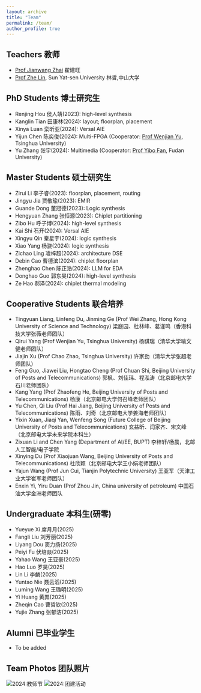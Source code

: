 ```yaml
---
layout: archive
title: "Team"
permalink: /team/
author_profile: true
---
```


## Teachers 教师

- [Prof Jianwang Zhai](https://zhaijw18.github.io/) 翟建旺
- [Prof Zhe Lin](https://zlinaf.github.io/), Sun Yat-sen University  林哲,中山大学

## PhD Students 博士研究生

- Renjing Hou 侯人靖(2023): high-level synthesis
- Kanglin Tian 田康林(2024): layout; floorplan, placement
- Xinya Luan 栾昕亚(2024): Versal AIE
- Yijun Chen 陈奕俊(2024): Multi-FPGA (Cooperator: [Prof Wenjian Yu](https://numbda.cs.tsinghua.edu.cn/~yuwj/intro_c.htm), Tsinghua University)
- Yu Zhang 张宇(2024): Multimedia (Cooperator: [Prof Yibo Fan](http://viplab.fudan.edu.cn/), Fudan University)

## Master Students 硕士研究生

- Zirui Li 李子睿(2023): floorplan, placement, routing
- Jingyu Jia 贾敬瑜(2023): EMIR
- Guande Dong 董冠德(2023): Logic synthesis
- Hengyuan Zhang 张恒源(2023): Chiplet partitioning
- Zibo Hu 呼子博(2024): high-level synthesis
- Kai Shi 石开(2024): Versal AIE
- Xingyu Qin 秦星宇(2024): logic synthesis
- Xiao Yang 杨骁(2024): logic synthesis
- Zichao Ling 凌梓超(2024): architecture DSE
- Debin Cao 曹德滨(2024): chiplet floorplan
- Zhenghao Chen 陈正浩(2024): LLM for EDA
- Donghao Guo 郭东昊(2024): high-level synthesis
- Ze Hao 郝泽(2024): chiplet thermal modeling

## Cooperative Students 联合培养

- Tingyuan Liang, Linfeng Du, Jinming Ge (Prof Wei Zhang, Hong Kong University of Science and Technology) 梁庭园、杜林峰、葛谨鸣（香港科技大学张薇老师团队）
- Qirui Yang (Prof Wenjian Yu, Tsinghua University) 杨祺瑞（清华大学喻文健老师团队）
- Jiajin Xu (Prof Chao Zhao, Tsinghua University) 许家劲（清华大学张超老师团队）
- Feng Guo, Jiawei Liu, Hongtao Cheng (Prof Chuan Shi, Beijing University of Posts and Telecommunications) 郭枫、刘佳玮、程泓涛（北京邮电大学石川老师团队）
- Kang Yang (Prof Zhaofeng He, Beijing University of Posts and Telecommunications) 杨康（北京邮电大学何召峰老师团队）
- Yu Chen, Qi Liu (Prof Hai Jiang, Beijing University of Posts and Telecommunications) 陈雨、刘奇（北京邮电大学姜海老师团队）
- Yixin Xuan, Jiaqi Yan, Wenfeng Song (Future College of Beijing University of Posts and Telecommunications) 玄益昕、闫家齐、宋文峰（北京邮电大学未来学院本科生）
- Zixuan Li and Chen Yang (Department of AI/EE, BUPT)  李梓轩/杨晨，北邮人工智能/电子学院
- Xinying Du (Prof Xiaojuan Wang, Beijing University of Posts and Telecommunications) 杜欣颖（北京邮电大学王小娟老师团队）
- Yajun Wang (Prof Jun Cui, Tianjin Polytechnic University) 王亚军（天津工业大学崔军老师团队）
- Enxin Yi, Yiru Duan (Prof Zhou Jin, China university of petroleum) 中国石油大学金洲老师团队

## Undergraduate 本科生(研零)

- Yueyue Xi 席月月(2025)
- Fangli Liu 刘芳丽(2025)
- Liyang Dou 窦力扬(2025)
- Peiyi Fu 伏培燚(2025)
- Yahao Wang 王亚豪(2025)
- Hao Luo 罗昊(2025)
- Lin Li 李麟(2025)
- Yuntao Nie 聂云滔(2025)
- Luming Wang 王璐明(2025)
- Yi Huang 黄羿(2025)
- Zheqin Cao 曹哲钦(2025)
- Yujie Zhang 张郁洁(2025)

## Alumni 已毕业学生

- To be added


## Team Photos 团队照片

![2024:教师节](https://zhaokang-lab.github.io/news/2024_TeacherDay.jpg)     ![2024:团建活动](https://zhaokang-lab.github.io/news/2024_TeamBuilding.jpg)